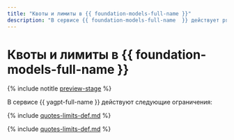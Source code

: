 ```yaml
---
title: "Квоты и лимиты в {{ foundation-models-full-name }}"
description: "В сервисе {{ foundation-models-full-name  }} действует ряд квот и лимитов. Более подробно об ограничениях в сервисах вы узнаете из этой статьи."
---
```


# Квоты и лимиты в {{ foundation-models-full-name }}

{% include notitle [preview-stage](../../_includes/foundation-models/yandexgpt/preview.md) %}

В сервисе {{ yagpt-full-name }} действуют следующие ограничения:

{% include [quotes-limits-def.md](../../_includes/quotes-limits-def-without-ui.md) %}

{% include [quotes-limits-def.md](../../_includes/yandexgpt-limits.md) %}
